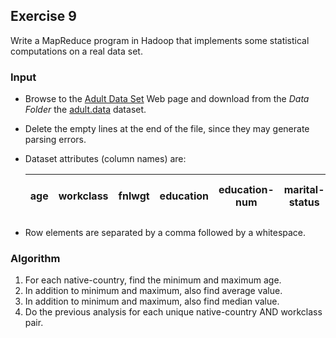 ## Exercise 9

Write a MapReduce program in Hadoop that implements some statistical computations on a real data set.

### Input

* Browse to the [Adult Data Set](https://github.com/tonellotto/PAD-LABS/tree/master/data/snippets.zip) Web page and download from the *Data Folder* the [adult.data](http://archive.ics.uci.edu/ml/machine-learning-databases/adult/) dataset.
* Delete the empty lines at the end of the file, since they may generate parsing errors.
* Dataset attributes (column names) are: 

    |age|workclass|fnlwgt|education|education-num|marital-status|occupation|relationship|race|sex|capital-gain|capital-loss|hours-per-week|native-country|<trash>
    |---|---|---|---|---|---|---|---|---|---|---|---|---|---|---|

* Row elements are separated by a comma followed by a whitespace.

### Algorithm

1. For each native-country, find the minimum and maximum age.
2. In addition to minimum and maximum, also find average value.
3. In addition to minimum and maximum, also find median value.
4. Do the previous analysis for each unique native-country AND workclass pair.

